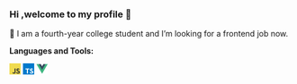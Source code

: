 ### Hi ,welcome to my profile 👋
<!--
**dragon-liu/dragon-liu** is a ✨ _special_ ✨ repository because its `README.md` (this file) appears on your GitHub profile.
- 👯 I’m looking to collaborate on ...
- 🤔 I’m looking for help with ...
- 🏫 I’m a university student at Hust.
- 💪 Language used: html, css, javascript, c/c++, java, python.
- 🕗 I'm from China and love watching animes.
- 🍥 I enjoy reading books of psychology, literature, sociology, history and ...
Here are some ideas to get you started:
-->
👀 I am a fourth-year college student and I’m looking for a frontend job now. 

**Languages and Tools:**  

<code><img height="20" src="https://raw.githubusercontent.com/github/explore/80688e429a7d4ef2fca1e82350fe8e3517d3494d/topics/javascript/javascript.png"></code>
<code><img height="20" src="https://raw.githubusercontent.com/github/explore/80688e429a7d4ef2fca1e82350fe8e3517d3494d/topics/typescript/typescript.png"></code>
<code><img height="20" src="https://raw.githubusercontent.com/github/explore/80688e429a7d4ef2fca1e82350fe8e3517d3494d/topics/vue/vue.png"></code>



